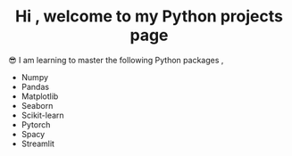 <h1 align="center">Hi , welcome to my Python projects page</h1>

  <summary>😎 I am learning to master the following Python packages , </summary>
  <p>
        <ul>
          <li> Numpy </li>
          <li> Pandas </li>
          <li> Matplotlib </li>
          <li> Seaborn </li>
          <li> Scikit-learn </li>
          <li> Pytorch </li>
          <li> Spacy </li>
          <li> Streamlit </li>
        </ul>

